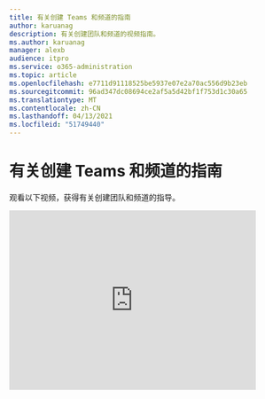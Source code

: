 ```yaml
---
title: 有关创建 Teams 和频道的指南
author: karuanag
description: 有关创建团队和频道的视频指南。
ms.author: karuanag
manager: alexb
audience: itpro
ms.service: o365-administration
ms.topic: article
ms.openlocfilehash: e7711d91118525be5937e07e2a70ac556d9b23eb
ms.sourcegitcommit: 96ad347dc08694ce2af5a5d42bf1f753d1c30a65
ms.translationtype: MT
ms.contentlocale: zh-CN
ms.lasthandoff: 04/13/2021
ms.locfileid: "51749440"
---
```

# <a name="guidance-for-creating-teams-and-channels"></a>有关创建 Teams 和频道的指南
观看以下视频，获得有关创建团队和频道的指导。
<iframe width="445" height="324" src="https://www.youtube.com/embed/hjJWtoaRJeE?rel=0" frameborder="0" allow="autoplay; encrypted-media" allowfullscreen></iframe>
